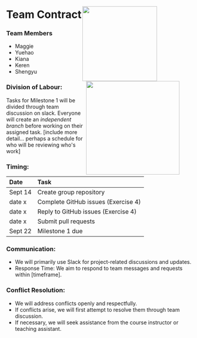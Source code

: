 <img src="https://pic.onlinewebfonts.com/thumbnails/icons_420993.svg" 
  style="float: right; margin-right: 100px; margin-top: 20px;" width="200" />   
  
<img src="https://img.freepik.com/premium-vector/people-team-icon-vektor_535345-829.jpg?w=2000" 
  style="float: right; margin-right: 40px;" width="250" />

# **Team Contract**
  
### Team Members 
* Maggie
* Yuehao
* Kiana
* Keren
* Shengyu 

### Division of Labour:

Tasks for Milestone 1 will be divided through team discussion on slack. Everyone will create an *independent branch* before working on their assigned task. [include more detail... perhaps a schedule for who will be reviewing who's work]
  
### Timing:
| **Date**  | **Task**                            |
|:--------- |:--------------------                |
| Sept 14   | Create group repository             |
| date x    | Complete GitHub issues (Exercise 4) |
| date x    | Reply to GitHub issues (Exercise 4) |
| date x    | Submit pull requests                |
| Sept 22   | Milestone 1 due                     |
  
### Communication:
* We will primarily use Slack for project-related discussions and updates.
* Response Time: We aim to respond to team messages and requests within [timeframe].

### Conflict Resolution:
* We will address conflicts openly and respectfully.
* If conflicts arise, we will first attempt to resolve them through team discussion.
* If necessary, we will seek assistance from the course instructor or teaching assistant.


